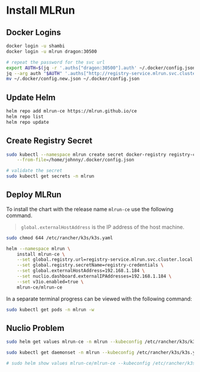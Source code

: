 # Install MLRun

## Docker Logins

```bash
docker login -u shambi
docker login -u mlrun dragon:30500

# repeat the password for the svc url
export AUTH=$(jq -r '.auths["dragon:30500"].auth' ~/.docker/config.json) && \
jq --arg auth "$AUTH" '.auths["http://registry-service.mlrun.svc.cluster.local"] = {"auth": $auth}' ~/.docker/config.json > ~/.docker/config.new.json && \
mv ~/.docker/config.new.json ~/.docker/config.json
```

## Update Helm

```bash
helm repo add mlrun-ce https://mlrun.github.io/ce
helm repo list
helm repo update
```

## Create Registry Secret

```bash
sudo kubectl --namespace mlrun create secret docker-registry registry-credentials \
    --from-file=/home/johnny/.docker/config.json

# validate the secret
sudo kubectl get secrets -n mlrun
```

## Deploy MLRun

To install the chart with the release name `mlrun-ce` use the following command.
> `global.externalHostAddress` is the IP address of the host machine.

```bash
sudo chmod 644 /etc/rancher/k3s/k3s.yaml

helm --namespace mlrun \
    install mlrun-ce \
    --set global.registry.url=registry-service.mlrun.svc.cluster.local \
    --set global.registry.secretName=registry-credentials \
    --set global.externalHostAddress=192.168.1.184 \
    --set nuclio.dashboard.externalIPAddresses=192.168.1.184 \
    --set v3io.enabled=true \
    mlrun-ce/mlrun-ce
```

In a separate terminal progress can be viewed with the following command:

```bash
sudo kubectl get pods -n mlrun -w
``` 

## Nuclio Problem

```bash
sudo helm get values mlrun-ce -n mlrun --kubeconfig /etc/rancher/k3s/k3s.yaml

sudo kubectl get daemonset -n mlrun --kubeconfig /etc/rancher/k3s/k3s.yaml | grep v3io

# sudo helm show values mlrun-ce/mlrun-ce --kubeconfig /etc/rancher/k3s/k3s.yaml | grep -C 5 "v3io:"
```
